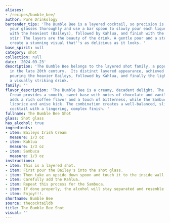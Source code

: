 ```yaml
---
aliases:
- /recipes/bumble_bee/
author: Pure Drinkology
bartender_tips: 'The Bumble Bee is a layered cocktail, so precision is key.  Chill
  your glasses thoroughly and use a bar spoon to slowly pour each liqueur, starting
  with the heaviest (Baileys), followed by Kahlua, and finish with the lightest (Sambuca).  Don''t
  stir! The layers are the beauty of the drink. A gentle pour and a steady hand will
  create a stunning visual that''s as delicious as it looks. '
base_spirit: null
category: shot
collection: null
date: '2024-09-23'
description: 'The Bumble Bee belongs to the layered shot family, a popular style originating
  in the late 20th century.  Its distinct layered appearance, achieved by carefully
  pouring the heavier Baileys, followed by Kahlua, and finally the lighter Sambuca,  creates
  a visually striking drink. '
family: ''
flavor_description: 'The Bumble Bee is a creamy, decadent delight. The Baileys Irish
  Cream provides a smooth, sweet base with notes of chocolate and vanilla. Kahlua
  adds a rich coffee flavor and a touch of bitterness, while the Sambuca lends a unique
  licorice and anise kick. The combination creates a well-balanced, slightly sweet
  cocktail with a lingering, complex finish. '
fullname: The Bumble Bee Shot
glass: Shot glass
has_alcohol: true
ingredients:
- item: Baileys Irish Cream
  measure: 1/3 oz
- item: Kahlua
  measure: 1/3 oz
- item: Sambuca
  measure: 1/3 oz
instructions:
- item: This is a layered shot.
- item: First pour the Bailey's into the shot glass.
- item: Then take an upside down spoon and touch it to the inside wall of the glass.
- item: Carefully add the Kahlua.
- item: Repeat this process for the Sambuca.
- item: If done properly, the alcohol will stay separated and resemble a bumble bee.
- item: Enjoy!!!.
shortname: Bumble Bee
source: thecocktaildb
title: The Bumble Bee Shot
visual: ''
---
```



